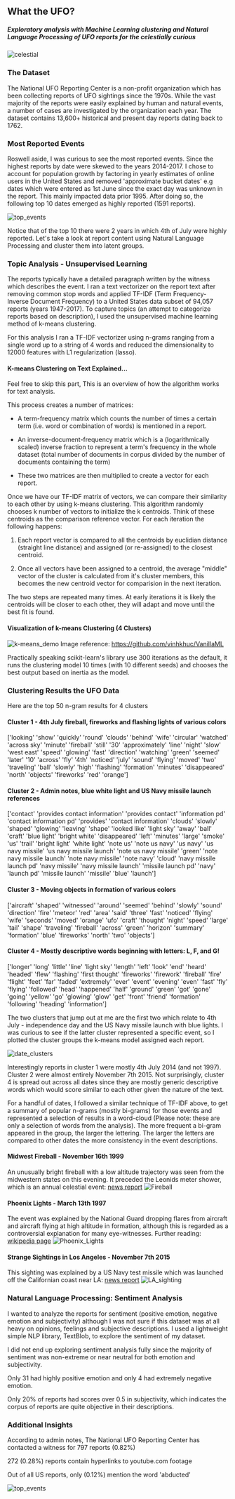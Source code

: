 ## What the UFO?
##### Exploratory analysis with Machine Learning clustering and Natural Language Processing of UFO reports for the celestially curious


![celestial](/images/ryan-lange-552065.jpg)

### The Dataset
The National UFO Reporting Center is a non-profit organization which has been collecting reports of UFO sightings since the 1970s. While the vast majority of the reports were easily explained by human and natural events, a number of cases are investigated by the organization each year. The dataset contains 13,600+ historical and present day reports dating back to 1762.

### Most Reported Events
Roswell aside, I was curious to see the most reported events. Since the highest reports by date were skewed to the years 2014-2017. I chose to account for population growth by factoring in yearly estimates of online users in the United States and removed 'approximate bucket dates' e.g dates which were entered as 1st June since the exact day was unknown in the report. This mainly impacted data prior 1995. After doing so, the following top 10 dates emerged as highly reported (1591 reports).

![top_events](/images/US_most_reported_events.png)

Notice that of the top 10 there were 2 years in which 4th of July were highly reported. Let's take a look at report content using Natural Language Processing and cluster them into latent groups.

### Topic Analysis - Unsupervised Learning

The reports typically have a detailed paragraph written by the witness which describes the event. I ran a text vectorizer on the report text after removing common stop words and applied TF-IDF (Term Frequency- Inverse Document Frequency) to a United States data subset of 94,057 reports (years 1947-2017). To capture topics (an attempt to categorize  reports based on description), I used the unsupervised machine learning method of k-means clustering.

For this analysis I ran a TF-IDF vectorizer using n-grams ranging from a single word up to a string of 4 words and reduced the dimensionality to 12000 features with L1 regularization (lasso).

#### K-means Clustering on Text Explained...
Feel free to skip this part, This is an overview of how the algorithm works for text analysis.

This process creates a number of matrices:

*  A term-frequency matrix which counts the number of times a certain term (i.e. word or combination of words) is mentioned in a report.

* An inverse-document-frequency matrix which is a (logarithmically scaled) inverse fraction to represent a term's frequency in the whole dataset (total number of documents in corpus divided by the number of documents containing the term)

* These two matrices are then multiplied to create a vector for each report.

Once we have our TF-IDF matrix of vectors, we can compare their similarity to each other by using k-means clustering. This algorithm randomly chooses k number of vectors to initialize the k centroids. Think of these centroids as the comparison reference vector. For each iteration the following happens:

1. Each report vector is compared to all the centroids by euclidian distance (straight line distance) and assigned (or re-assigned) to the closest centroid.

2. Once all vectors have been assigned to a centroid, the average "middle" vector of the cluster is calculated from it's cluster members, this becomes the new centroid vector for comparision in the next iteration.

The two steps are repeated many times. At early iterations it is likely the centroids will be closer to each other, they will adapt and move until the best fit is found.

#### Visualization of k-means Clustering (4 Clusters)

![k-means_demo](https://camo.githubusercontent.com/9394c353adeeed261a0fd0588e2600f5e696433e/687474703a2f2f692e696d6775722e636f6d2f755a4b714b58692e676966)
Image reference: https://github.com/vinhkhuc/VanillaML


Practically speaking scikit-learn's library use 300 iterations as the default, it runs the clustering model 10 times (with 10 different seeds) and chooses the best output based on inertia as the model.

### Clustering Results  the UFO Data

Here are the top 50 n-gram results for 4 clusters

#### Cluster 1 - 4th July fireball, fireworks and flashing lights of various colors

['looking' 'show' 'quickly' 'round' 'clouds' 'behind' 'wife' 'circular'
 'watched' 'across sky' 'minute' 'fireball' 'still' '30' 'approximately'
 'line' 'night' 'slow' 'west east' 'speed' 'glowing' 'fast' 'direction'
 'watching' 'green' 'seemed' 'later' '10' 'across' 'fly' '4th' 'noticed'
 'july' 'sound' 'flying' 'moved' 'two' 'traveling' 'ball' 'slowly' 'high'
 'flashing' 'formation' 'minutes' 'disappeared' 'north' 'objects'
 'fireworks' 'red' 'orange']

#### Cluster 2 - Admin notes, blue white light and US Navy missile launch references

 ['contact' 'provides contact information' 'provides contact'
  'information pd' 'contact information pd' 'provides' 'contact information'
  'clouds' 'slowly' 'shaped' 'glowing' 'leaving' 'shape' 'looked like'
  'light sky' 'away' 'ball' 'craft' 'blue light' 'bright white'
  'disappeared' 'left' 'minutes' 'large' 'smoke' 'us' 'trail' 'bright light'
  'white light' 'note us' 'note us navy' 'us navy' 'us navy missile'
  'us navy missile launch' 'note us navy missile' 'green'
  'note navy missile launch' 'note navy missile' 'note navy' 'cloud'
  'navy missile launch pd' 'navy missile' 'navy missile launch'
  'missile launch pd' 'navy' 'launch pd' 'missile launch' 'missile' 'blue'
  'launch']

#### Cluster 3 - Moving objects in formation of various colors

['aircraft' 'shaped' 'witnessed' 'around' 'seemed' 'behind' 'slowly'
 'sound' 'direction' 'fire' 'meteor' 'red' 'area' 'said' 'three' 'fast'
 'noticed' 'flying' 'wife' 'seconds' 'moved' 'orange' 'ufo' 'craft'
 'thought' 'night' 'speed' 'large' 'tail' 'shape' 'traveling' 'fireball'
 'across' 'green' 'horizon' 'summary' 'formation' 'blue' 'fireworks'
 'north' 'two' 'objects']


#### Cluster 4 - Mostly descriptive words beginning with letters: L, F, and G!

['longer' 'long' 'little' 'line' 'light sky' 'length' 'left' 'look' 'end'
 'heard' 'headed' 'flew' 'flashing' 'first thought' 'fireworks' 'firework'
 'fireball' 'fire' 'flight' 'feet' 'far' 'faded' 'extremely' 'ever' 'event'
 'evening' 'even' 'fast' 'fly' 'flying' 'followed' 'head' 'happened' 'half'
 'ground' 'green' 'got' 'gone' 'going' 'yellow' 'go' 'glowing' 'glow' 'get'
 'front' 'friend' 'formation' 'following' 'heading' 'information']


The two clusters that jump out at me are the first two which relate to 4th July - independence day and the US Navy missile launch with blue lights. I was curious to see if the latter cluster represented a specific event, so I plotted the cluster groups the k-means model assigned each report.  

![date_clusters](/images/k_means_clusters.png)

Interestingly reports in cluster 1 were mostly 4th July 2014 (and not 1997). Cluster 2 were almost entirely November 7th 2015. Not surprisingly, cluster 4 is spread out across all dates since they are mostly generic descriptive words which would score similar to each other given the nature of the text.

For a handful of dates, I followed a similar technique of TF-IDF above, to get a summary of popular n-grams (mostly bi-grams) for those events and represented a selection of results in a word-cloud (Please note: these are only a selection of words from the analysis). The more frequent a bi-gram appeared in the group, the larger the lettering. The larger the letters are compared to other dates the more consistency in the event descriptions.

#### Midwest Fireball - November 16th 1999

An unusually bright fireball with a low altitude trajectory was seen from the midwestern states on this evening. It preceded the Leonids meter shower, which is an annual celestial event:
[news report](https://science.nasa.gov/science-news/science-at-nasa/1999/ast17nov99_1)
![Fireball](/images/1999-fireball-word-cloud.png)


#### Phoenix Lights - March 13th 1997

The event was explained by the National Guard dropping flares from aircraft and aircraft flying at high altitude in formation, although this is regarded as a controversial explanation for many eye-witnesses. Further reading: [wikipedia page](https://en.wikipedia.org/wiki/Phoenix_Lights)
![Phoenix_Lights](/images/phx-lights-word-cloud.png)


#### Strange Sightings in Los Angeles - November 7th 2015

This sighting was explained by a US Navy test missile which was launched off the Californian coast near LA: [news report](https://www.theguardian.com/us-news/2015/nov/08/navy-missile-launch-california-bright-light)
![LA_sighting](/images/blue-light-word-cloud.png)

### Natural Language Processing: Sentiment Analysis

I wanted to analyze the reports for sentiment (positive emotion, negative emotion and subjectivity) although I was not sure if this dataset was at all heavy on opinions, feelings and subjective descriptions. I used a lightweight simple NLP library, TextBlob, to explore the sentiment of my dataset.

I did not end up exploring sentiment analysis fully since the majority of sentiment was non-extreme or near neutral for both emotion and subjectivity.

Only 31 had highly positive emotion and only 4 had extremely negative emotion.

Only 20% of reports had scores over 0.5 in subjectivity, which indicates the corpus of reports are quite objective in their descriptions.

### Additional Insights

According to admin notes, The National UFO Reporting Center has contacted a witness for 797 reports (0.82%)

272 (0.28%) reports contain hyperlinks to youtube.com footage

Out of all US reports, only (0.12%) mention the word 'abducted'

![top_events](/images/US_cities_reports.png)
